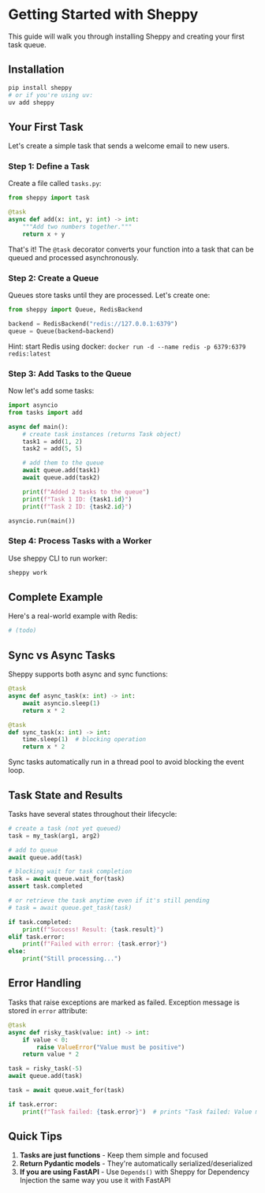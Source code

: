 # Getting Started with Sheppy

This guide will walk you through installing Sheppy and creating your first task queue.

## Installation

```bash
pip install sheppy
# or if you're using uv:
uv add sheppy
```

## Your First Task

Let's create a simple task that sends a welcome email to new users.

### Step 1: Define a Task

Create a file called `tasks.py`:

```python
from sheppy import task

@task
async def add(x: int, y: int) -> int:
    """Add two numbers together."""
    return x + y
```

That's it! The `@task` decorator converts your function into a task that can be queued and processed asynchronously.

### Step 2: Create a Queue

Queues store tasks until they are processed. Let's create one:

```python
from sheppy import Queue, RedisBackend

backend = RedisBackend("redis://127.0.0.1:6379")
queue = Queue(backend=backend)
```

Hint: start Redis using docker: `docker run -d --name redis -p 6379:6379 redis:latest`

### Step 3: Add Tasks to the Queue

Now let's add some tasks:

```python
import asyncio
from tasks import add

async def main():
    # create task instances (returns Task object)
    task1 = add(1, 2)
    task2 = add(5, 5)

    # add them to the queue
    await queue.add(task1)
    await queue.add(task2)

    print(f"Added 2 tasks to the queue")
    print(f"Task 1 ID: {task1.id}")
    print(f"Task 2 ID: {task2.id}")

asyncio.run(main())
```

### Step 4: Process Tasks with a Worker

Use sheppy CLI to run worker:

```bash
sheppy work
```

## Complete Example

Here's a real-world example with Redis:

```python
# (todo)
```

## Sync vs Async Tasks

Sheppy supports both async and sync functions:

```python
@task
async def async_task(x: int) -> int:
    await asyncio.sleep(1)
    return x * 2

@task
def sync_task(x: int) -> int:
    time.sleep(1)  # blocking operation
    return x * 2
```

Sync tasks automatically run in a thread pool to avoid blocking the event loop.

## Task State and Results

Tasks have several states throughout their lifecycle:

```python
# create a task (not yet queued)
task = my_task(arg1, arg2)

# add to queue
await queue.add(task)

# blocking wait for task completion
task = await queue.wait_for(task)
assert task.completed

# or retrieve the task anytime even if it's still pending
# task = await queue.get_task(task)

if task.completed:
    print(f"Success! Result: {task.result}")
elif task.error:
    print(f"Failed with error: {task.error}")
else:
    print("Still processing...")
```

## Error Handling

Tasks that raise exceptions are marked as failed. Exception message is stored in `error` attribute:

```python
@task
async def risky_task(value: int) -> int:
    if value < 0:
        raise ValueError("Value must be positive")
    return value * 2

task = risky_task(-5)
await queue.add(task)

task = await queue.wait_for(task)

if task.error:
    print(f"Task failed: {task.error}")  # prints "Task failed: Value must be positive"
```

## Quick Tips

1. **Tasks are just functions** - Keep them simple and focused
2. **Return Pydantic models** - They're automatically serialized/deserialized
3. **If you are using FastAPI** - Use `Depends()` with Sheppy for Dependency Injection the same way you use it with FastAPI
